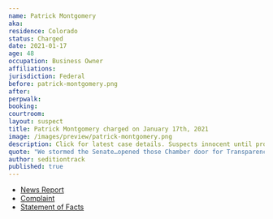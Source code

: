 ```yaml
---
name: Patrick Montgomery
aka:
residence: Colorado
status: Charged
date: 2021-01-17
age: 48
occupation: Business Owner
affiliations:
jurisdiction: Federal
before: patrick-montgomery.png
after:
perpwalk:
booking:
courtroom:
layout: suspect
title: Patrick Montgomery charged on January 17th, 2021
image: /images/preview/patrick-montgomery.png
description: Click for latest case details. Suspects innocent until proven guilty.
quote: "We stormed the Senate…opened those Chamber door for Transparency!"
author: seditiontrack
published: true
---
```


- [News Report](https://www.denverpost.com/2021/01/19/us-capitol-riot-colorado-arrest-patrick-montgomery/)
- [Complaint](https://www.justice.gov/opa/page/file/1357711/download)
- [Statement of Facts](https://www.justice.gov/opa/page/file/1357706/download)
